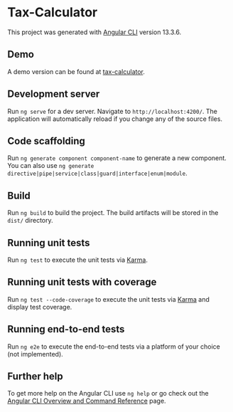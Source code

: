 # Tax-Calculator

This project was generated with [Angular CLI](https://github.com/angular/angular-cli) version 13.3.6.

## Demo

A demo version can be found at [tax-calculator](http://alexandrucatalin.ro/tax-calculator/).

## Development server

Run `ng serve` for a dev server. Navigate to `http://localhost:4200/`. The application will automatically reload if you change any of the source files.

## Code scaffolding

Run `ng generate component component-name` to generate a new component. You can also use `ng generate directive|pipe|service|class|guard|interface|enum|module`.

## Build

Run `ng build` to build the project. The build artifacts will be stored in the `dist/` directory.

## Running unit tests

Run `ng test` to execute the unit tests via [Karma](https://karma-runner.github.io).

## Running unit tests with coverage

Run `ng test --code-coverage` to execute the unit tests via [Karma](https://karma-runner.github.io) and display test coverage.

## Running end-to-end tests

Run `ng e2e` to execute the end-to-end tests via a platform of your choice (not implemented).

## Further help

To get more help on the Angular CLI use `ng help` or go check out the [Angular CLI Overview and Command Reference](https://angular.io/cli) page.
